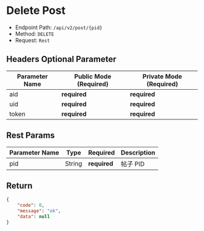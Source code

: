 # Delete Post

- Endpoint Path: `/api/v2/post/{pid}`
- Method: `DELETE`
- Request: `Rest`

## Headers Optional Parameter

| Parameter Name | Public Mode (Required) | Private Mode (Required) |
| --- | --- | --- |
| aid | **required** | **required** |
| uid | **required** | **required** |
| token | **required** | **required** |

## Rest Params

| Parameter Name | Type | Required | Description |
| --- | --- | --- | --- |
| pid | String | **required** | 帖子 PID |

## Return

```json
{
    "code": 0,
    "message": "ok",
    "data": null
}
```

